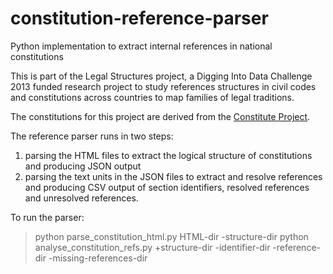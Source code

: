 # constitution-reference-parser
Python implementation to extract internal references in national constitutions

This is part of the Legal Structures project, a Digging Into Data Challenge 2013 funded research project to study references structures in civil codes and constitutions across countries to map families of legal traditions.

The constitutions for this project are derived from the [Constitute Project](https://www.constituteproject.org/).

The reference parser runs in two steps:

1. parsing the HTML files to extract the logical structure of constitutions and producing JSON output
2. parsing the text units in the JSON files to extract and resolve references and producing CSV output of section identifiers, resolved references and unresolved references.

To run the parser:

> python parse_constitution_html.py HTML-dir -structure-dir
> python analyse_constitution_refs.py +structure-dir -identifier-dir -reference-dir -missing-references-dir

